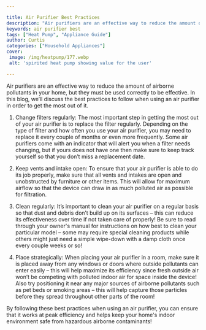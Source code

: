 ```yaml
---

title: Air Purifier Best Practices
description: "Air purifiers are an effective way to reduce the amount of airborne pollutants in your home, but they must be used correctly to be...see more detail"
keywords: air purifier best
tags: ["Heat Pump", "Appliance Guide"]
author: Curtis
categories: ["Household Appliances"]
cover: 
 image: /img/heatpump/177.webp
 alt: 'spirited heat pump showing value for the user'

---
```


Air purifiers are an effective way to reduce the amount of airborne pollutants in your home, but they must be used correctly to be effective. In this blog, we’ll discuss the best practices to follow when using an air purifier in order to get the most out of it.

1. Change filters regularly: The most important step in getting the most out of your air purifier is to replace the filter regularly. Depending on the type of filter and how often you use your air purifier, you may need to replace it every couple of months or even more frequently. Some air purifiers come with an indicator that will alert you when a filter needs changing, but if yours does not have one then make sure to keep track yourself so that you don’t miss a replacement date.

2. Keep vents and intake open: To ensure that your air purifier is able to do its job properly, make sure that all vents and intakes are open and unobstructed by furniture or other items. This will allow for maximum airflow so that the device can draw in as much polluted air as possible for filtration.

3. Clean regularly: It’s important to clean your air purifier on a regular basis so that dust and debris don’t build up on its surfaces – this can reduce its effectiveness over time if not taken care of properly! Be sure to read through your owner's manual for instructions on how best to clean your particular model – some may require special cleaning products while others might just need a simple wipe-down with a damp cloth once every couple weeks or so! 

4. Place strategically: When placing your air purifier in a room, make sure it is placed away from any windows or doors where outside pollutants can enter easily – this will help maximize its efficiency since fresh outside air won’t be competing with polluted indoor air for space inside the device! Also try positioning it near any major sources of airborne pollutants such as pet beds or smoking areas – this will help capture those particles before they spread throughout other parts of the room! 


By following these best practices when using an air purifier, you can ensure that it works at peak efficiency and helps keep your home's indoor environment safe from hazardous airborne contaminants!
